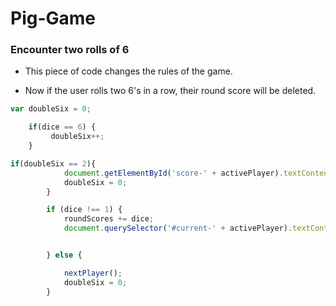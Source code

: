 # Pig-Game

### Encounter two rolls of 6


* This piece of code changes the rules of the game.

* Now if the user rolls two 6's in a row, their round score will be deleted.

```javascript
var doubleSix = 0;

    if(dice == 6) {
         doubleSix++;
    }

if(doubleSix == 2){
            document.getElementById('score-' + activePlayer).textContent = 0;
            doubleSix = 0;
        }

        if (dice !== 1) {
            roundScores += dice;
            document.querySelector('#current-' + activePlayer).textContent = roundScores;


        } else {

            nextPlayer();
            doubleSix = 0;
        }
```        


